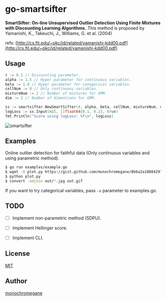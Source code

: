 # go-smartsifter

**SmartSifter: On-line Unsupervised Outlier Detection Using Finite Mixtures with Discounting Learning Algorithms.** This method is proposed by Yamanishi, K., Takeuchi, J., Williams, G. et al. (2004)

refs: [http://cs.fit.edu/~pkc/id/related/yamanishi-kdd00.pdf](http://cs.fit.edu/~pkc/id/related/yamanishi-kdd00.pdf)

## Usage

```go
r := 0.1 // Discounting parameter.
alpha := 1.5 // Hyper parameter for continuous variables.
beta := 1.0 // Hyper parameter for categorical variables.
cellNum := 0 // Only continuous variables.
mixtureNum := 2 // Number of mixtures for GMM.
dim := 2 // Number of dimentions for GMM.

ss := smartsifter.NewSmartSifter(r, alpha, beta, cellNum, mixtureNum, dim)
logLoss := ss.Input(nil, []float64{0.1, 0.2}, true)
fmt.Println("Score using logLoss: %f\n", logLoss)
```

![smartsifter](https://user-images.githubusercontent.com/1845486/36640826-93e5ab9a-1a69-11e8-8672-7b59116528ad.gif)

## Examples

Online outlier detection for faithful data (Only continuous variables and using parametric method).

```sh
$ go run examples/example.go
$ wget -O plot.py https://gist.github.com/monochromegane/8b6a2a18084297e05f3d25bde2518a9c
$ python plot.py
$ convert -adjoin out/*.jpg out.gif
```

If you want to try categorical variables, pass `-x` parameter to examples.go.


## TODO

- [ ] Implement non-parametric method (SDPU).
- [ ] Implement Hellinger score.
- [ ] Implement CLI.


## License

[MIT](https://github.com/monochromegane/smartsifter/blob/master/LICENSE)

## Author

[monochromegane](https://github.com/monochromegane)
